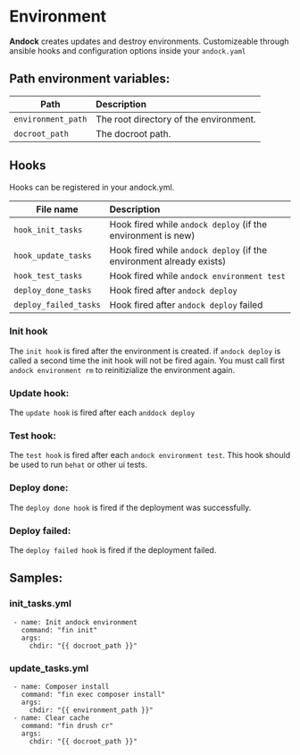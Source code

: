 # Environment 

<b>Andock</b> creates updates and destroy environments. Customizeable through ansible hooks and configuration options inside your `andock.yaml`

## Path environment variables:

| Path                     | Description |
|----------------------------|:------------|
| `environment_path`            | The root directory of the environment.
| `docroot_path`            | The docroot path.

## Hooks

Hooks can be registered in your andock.yml. 

| File name                  | Description |
|----------------------------|:------------|
| `hook_init_tasks`     | Hook fired while `andock deploy` (if the environment is new)|
| `hook_update_tasks`   | Hook fired while `andock deploy` (if the environment already exists)|
| `hook_test_tasks`     | Hook fired while `andock environment test`|
| `deploy_done_tasks`     | Hook fired after `andock deploy`|
| `deploy_failed_tasks`     | Hook fired after `andock deploy` failed|

### Init hook
The `init hook` is fired after the environment is created. if `andock deploy` is called a second time the init hook will not be fired again. You must call first `andock environment rm` to reinitizialize the environment again.  
### Update hook:
The `update hook` is fired after each `anddock deploy`
### Test hook:
The `test hook` is fired after each `andock environment test`. This hook should be used to run `behat` or other ui tests.

### Deploy done:
The `deploy done hook` is fired if the deployment was successfully. 

### Deploy failed:
The `deploy failed hook` is fired if the deployment failed. 

## Samples:
### init_tasks.yml
```
 - name: Init andock environment
   command: "fin init"
   args:
     chdir: "{{ docroot_path }}"
```
 
### update_tasks.yml
```
 - name: Composer install
   command: "fin exec composer install"
   args:
     chdir: "{{ environment_path }}"
 - name: Clear cache
   command: "fin drush cr"
   args:
     chdir: "{{ docroot_path }}"
```

